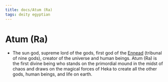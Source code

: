 ```yaml
---
title: docs/Atum (Ra)
tags: deity egyptian
---
```


# Atum (Ra)
- The sun god, supreme lord of the gods, first god of the [Ennead](Ennead.md) (tribunal of nine gods), creator of the universe and human beings. Atum (Ra) is the first divine being who stands on the primordial mound in the midst of chaos and draws on the magical forces of Heka to create all the other gods, human beings, and life on earth.